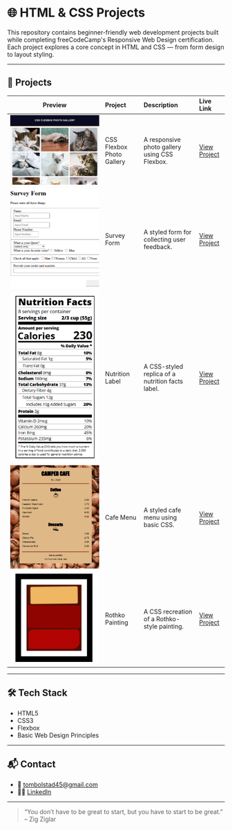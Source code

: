 # 🌐 HTML & CSS Projects

This repository contains beginner-friendly web development projects built while completing freeCodeCamp's Responsive Web Design certification. Each project explores a core concept in HTML and CSS — from form design to layout styling.

---

## 🧪 Projects

| Preview | Project | Description | Live Link |
|:-------:|:-------|:------------|:---------|
| ![Flexbox Gallery](https://raw.githubusercontent.com/ThomasBolstad/html_css_projects/main/CSS%20Flexbox%20Photo%20Gallery/screenshot.png) | CSS Flexbox Photo Gallery | A responsive photo gallery using CSS Flexbox. | [View Project](https://thomasbolstad.github.io/html_css_projects/CSS%20Flexbox%20Photo%20Gallery/CSS%20Flexbox%20Photo%20Gallery.html) |
| ![Survey Form](https://raw.githubusercontent.com/ThomasBolstad/html_css_projects/main/Survey%20Form%20Project/screenshot.png) | Survey Form | A styled form for collecting user feedback. | [View Project](https://thomasbolstad.github.io/html_css_projects/Survey%20Form%20Project/Survey%20Form.html) |
| ![Nutrition Label](https://raw.githubusercontent.com/ThomasBolstad/html_css_projects/main/Nutrition%20Label/screenshot.png) | Nutrition Label | A CSS-styled replica of a nutrition facts label. | [View Project](https://thomasbolstad.github.io/html_css_projects/Nutrition%20Label/Nutrition%20Label.html) |
| ![Cafe Menu](https://raw.githubusercontent.com/ThomasBolstad/html_css_projects/main/Cafe%20Menu/screenshot.png) | Cafe Menu | A styled cafe menu using basic CSS. | [View Project](https://thomasbolstad.github.io/html_css_projects/Cafe%20Menu/Basic%20CSS%20Cafe%20Menu.html) |
| ![Rothko Painting](https://raw.githubusercontent.com/ThomasBolstad/html_css_projects/main/Rothko%20Painting/screenshot.png) | Rothko Painting | A CSS recreation of a Rothko-style painting. | [View Project](https://thomasbolstad.github.io/html_css_projects/Rothko%20Painting/Rothko%20Painting.html) |

---

## 🛠️ Tech Stack

- HTML5
- CSS3
- Flexbox
- Basic Web Design Principles

---

## 📬 Contact

- 📧 tombolstad45@gmail.com  
- 🧑‍💻 [LinkedIn](https://www.linkedin.com/in/thomas-bolstad-647049139/)

---

> “You don’t have to be great to start, but you have to start to be great.” – Zig Ziglar
